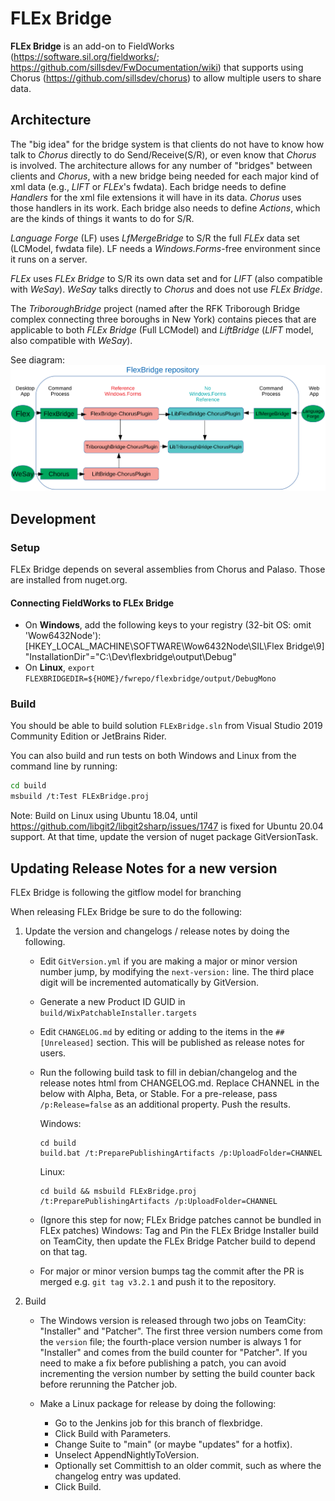 # FLEx Bridge

**FLEx Bridge** is an add-on to FieldWorks (https://software.sil.org/fieldworks/; https://github.com/sillsdev/FwDocumentation/wiki)
that supports using Chorus (https://github.com/sillsdev/chorus) to allow multiple users to share data.

## Architecture

The "big idea" for the bridge system is that clients do not have to know how talk to *Chorus* directly to do Send/Receive(S/R), or even know that *Chorus* is involved. The architecture allows for any number of "bridges" between clients and *Chorus*, with a new bridge being needed for each major kind of xml data (e.g., *LIFT* or *FLEx*'s fwdata). Each bridge needs to define *Handlers* for the xml file extensions it will have in its data. *Chorus* uses those handlers in its work. Each bridge also needs to define *Actions*, which are the kinds of things it wants to do for S/R.

*Language Forge* (LF) uses *LfMergeBridge* to S/R the full *FLEx* data set (LCModel, fwdata file). LF needs a *Windows.Forms*-free environment since it runs on a server.

*FLEx* uses *FLEx Bridge* to S/R its own data set and for *LIFT* (also compatible with *WeSay*). *WeSay* talks directly to *Chorus* and does not use *FLEx Bridge*.

The *TriboroughBridge* project (named after the RFK Triborough Bridge complex connecting three boroughs in New York) contains pieces that are applicable to both *FLEx Bridge* (Full LCModel) and *LiftBridge* (*LIFT* model, also compatible with *WeSay*).

See diagram:
![FLEx Bridge Projects Relationships](FLExBridgeRepo.svg)

## Development

### Setup

FLEx Bridge depends on several assemblies from Chorus and Palaso. Those are installed from nuget.org.

#### Connecting FieldWorks to FLEx Bridge

- On **Windows**, add the following keys to your registry (32-bit OS: omit 'Wow6432Node\'):
[HKEY_LOCAL_MACHINE\SOFTWARE\Wow6432Node\SIL\Flex Bridge\9]
    "InstallationDir"="C:\Dev\flexbridge\output\Debug"
- On **Linux**, `export FLEXBRIDGEDIR=${HOME}/fwrepo/flexbridge/output/DebugMono`

### Build

You should be able to build solution `FLExBridge.sln` from Visual Studio 2019 Community Edition or
JetBrains Rider.

You can also build and run tests on both Windows and Linux from the command line by running:

```bash
cd build
msbuild /t:Test FLExBridge.proj
```

Note: Build on Linux using Ubuntu 18.04, until https://github.com/libgit2/libgit2sharp/issues/1747
is fixed for Ubuntu 20.04 support. At that time, update the version of nuget package GitVersionTask.

## Updating Release Notes for a new version

FLEx Bridge is following the gitflow model for branching

When releasing FLEx Bridge be sure to do the following:

1. Update the version and changelogs / release notes by doing the following.

    - Edit `GitVersion.yml` if you are making a major or minor version number jump, by modifying the
    `next-version:` line. The third place digit will be incremented automatically by GitVersion.

    - Generate a new Product ID GUID in `build/WixPatchableInstaller.targets`

    - Edit `CHANGELOG.md` by editing or adding to the items in the `## [Unreleased]` section. This will be published
	  as release notes for users.

    - Run the following build task to fill in debian/changelog and the release notes html from CHANGELOG.md. Replace
	  CHANNEL in the below with Alpha, Beta, or Stable. For a pre-release, pass `/p:Release=false` as an additional
	  property. Push the results.

      Windows:

          cd build
          build.bat /t:PreparePublishingArtifacts /p:UploadFolder=CHANNEL

      Linux:

          cd build && msbuild FLExBridge.proj /t:PreparePublishingArtifacts /p:UploadFolder=CHANNEL

    - (Ignore this step for now; FLEx Bridge patches cannot be bundled in FLEx patches) Windows: Tag and
    Pin the FLEx Bridge Installer build on TeamCity, then update the FLEx Bridge Patcher build to depend
    on that tag.

    - For major or minor version bumps tag the commit after the PR is merged e.g. `git tag v3.2.1` and
    push it to the repository.

2. Build

    - The Windows version is released through two jobs on TeamCity: "Installer" and "Patcher". The first three
	  version numbers come from the `version` file; the fourth-place version number is always 1 for "Installer"
	  and comes from the build counter for "Patcher". If you need to make a fix before publishing a patch, you
	  can avoid incrementing the version number by setting the build counter back before rerunning the Patcher
	  job.

    - Make a Linux package for release by doing the following:
        - Go to the Jenkins job for this branch of flexbridge.
        - Click Build with Parameters.
        - Change Suite to "main" (or maybe "updates" for a hotfix).
        - Unselect AppendNightlyToVersion.
        - Optionally set Committish to an older commit, such as where the changelog entry was updated.
        - Click Build.
